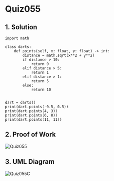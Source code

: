 # Quiz055

## 1. Solution
```
import math

class darts:
    def points(self, x: float, y: float) -> int:
        distance = math.sqrt(x**2 + y**2)
        if distance > 10:
            return 0
        elif distance > 5:
            return 1
        elif distance > 1:
            return 5
        else:
            return 10


dart = darts()
print(dart.points(-0.5, 0.5))
print(dart.points(4, 3))
print(dart.points(6, 8))
print(dart.points(11, 11))

```

## 2. Proof of Work
![Quiz055](https://github.com/AntGra25/unit4-CS24/assets/142757981/2311c499-fc48-40f6-bb0a-c0ce2875607b)

## 3. UML Diagram
![Quiz055C](https://github.com/AntGra25/unit4-CS24/assets/142757981/dd66a85b-030b-498c-ad69-3275062b91f8)

